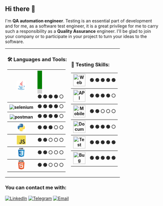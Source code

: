 ## Hi there 👋
I'm **QA automation engineer**. 
Testing is an essential part of development and for me, as a software test engineer, it is a great privilege for me to carry such a responsibility as a **Quality Assurance** engineer. I'll be glad to join your company or to participate in your project to turn your ideas to the software.

<table>
  <tr>
    <td>
      <h3 align="left">🛠 Languages and Tools:</h3>
      <table>
        <tr>
          <th>
            <img src="https://raw.githubusercontent.com/devicons/devicon/master/icons/java/java-original.svg" alt="java" width="30" height="30" title="Java"/>
          </th>
          <th>
            <div style="width: 15px; height: 15px; background: green;"></div>
              <div style="width: 15px; height: 15px; background: green;"></div>
              <div style="width: 15px; height: 15px; background: green;"></div>
              <div style="width: 15px; height: 15px; background: green;"></div>
              <div style="width: 15px; height: 15px; background: lightgray;"></div>
            🟢 🟢 🟢 🟢 ⚪
          </th>
        </tr>
        <tr>
          <th>
            <img src="https://raw.githubusercontent.com/detain/svg-logos/780f25886640cef088af994181646db2f6b1a3f8/svg/selenium-logo.svg" alt="selenium"  width="30" height="30" title="Selenium"/>
          </th>
          <th>🟢 🟢 🟢 🟢 ⚪ </th>
        </tr>
        <tr>
          <th>
            <img src="https://www.vectorlogo.zone/logos/getpostman/getpostman-icon.svg" alt="postman" width="30" height="30" title="Postman"/>
          </th>
          <th>🟢 🟢 🟢 🟢 ⚪</th>
        </tr>
        <tr>
          <th>
            <img src="https://raw.githubusercontent.com/devicons/devicon/master/icons/python/python-original.svg" alt="python" width="30" height="30"  title="Python"/>
          </th>
          <th>🟢 🟢 🟢 ⚪ ⚪</th>
        </tr>
        <tr>
          <th>
            <img src="https://raw.githubusercontent.com/devicons/devicon/master/icons/javascript/javascript-original.svg" alt="javascript"  width="30" height="30"  title="JavaScript"/>
          </th>
          <th>🟢 🟢 ⚪ ⚪ ⚪</th>
        </tr>
        <tr>
          <th>
            <img src="https://raw.githubusercontent.com/devicons/devicon/master/icons/css3/css3-original-wordmark.svg" alt="css3"  width="30" height="30"  title="CSS"/>
          </th>
          <th>🟢 🟢 ⚪ ⚪ ⚪</th>
        </tr>
        <tr>
          <th>
            <img src="https://raw.githubusercontent.com/devicons/devicon/master/icons/html5/html5-original-wordmark.svg" alt="html5" width="30" height="30"  title="HTML"/>
          </th>
          <th>🟢 🟢 ⚪ ⚪ ⚪</th>
        </tr>
      </table>
    </td>
    <td>
      <h3 align="left">🔎 Testing Skills:</h3>
      <table>
        <tr>
          <th>
            <img src="https://static.vecteezy.com/system/resources/previews/015/337/689/non_2x/web-icon-web-sign-free-png.png" width="40" height="40" title="Web"/>
          </th>
          <th>🟢 🟢 🟢 🟢 🟢</th>
        </tr>
        <tr>
          <th>
            <img src="https://cdn.icon-icons.com/icons2/2596/PNG/512/api_icon_155812.png" width="40" height="40" title="API"/>
          </th>
          <th>🟢 🟢 🟢 🟢 ⚪</th>
        </tr>
        <tr>
          <th>
            <img src="https://cdn-icons-png.flaticon.com/512/4477/4477610.png" width="40" height="40" title="Mobile"/>
          </th>
          <th>🟢 🟢 ⚪ ⚪ ⚪</th>
        </tr>
        <tr>
          <th>
            <img src="https://cdn-icons-png.flaticon.com/512/6747/6747196.png" width="40" height="40" title="Documentation"/>
          </th>
          <th>🟢 🟢 🟢 🟢 ⚪</th>
        </tr>
        <tr>
          <th>
            <img src="https://cdn-icons-png.flaticon.com/512/160/160085.png" width="40" height="40" title="Test Case"/>
          </th>
          <th>🟢 🟢 🟢 🟢 🟢</th>
        </tr>
        <tr>
          <th>
            <img src="https://static.thenounproject.com/png/522353-200.png" width="40" height="40" title="Bug Report"/>
          </th>
          <th>🟢 🟢 🟢 🟢 🟢</th>
        </tr>
      </table>
    </td>
  </tr>
</table>

<h3 align="left">You can contact me with:</h3>
<div align="left">
  <a href="https://www.linkedin.com/in/samvel-melikyan-qa/">
    <img src="https://raw.githubusercontent.com/maurodesouza/profile-readme-generator/master/src/assets/icons/social/linkedin/default.svg" width="52" height="40" alt="LinkedIn" title="LinkedIn"/></a>
  <a href="https://t.me/MelikyanSamvel">
    <img src="https://raw.githubusercontent.com/maurodesouza/profile-readme-generator/master/src/assets/icons/social/telegram/default.svg" width="52" height="40" alt="Telegram" title="Telegram"/></a>
  <a href="mailto:samvel.melikyan.eng@gmail.com">
    <img src="https://cdn-icons-png.flaticon.com/512/281/281769.png" width="52" height="40" alt="Email" title="Email"/></a>
</div>
